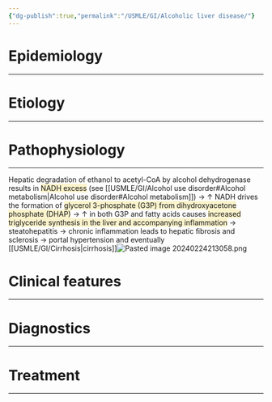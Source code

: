 ```yaml
---
{"dg-publish":true,"permalink":"/USMLE/GI/Alcoholic liver disease/"}
---
```


# Epidemiology
---


# Etiology
---


# Pathophysiology
---
Hepatic degradation of ethanol to acetyl-CoA by alcohol dehydrogenase results in <span style="background:rgba(240, 200, 0, 0.2)">NADH excess</span> (see [[USMLE/GI/Alcohol use disorder#Alcohol metabolism\|Alcohol use disorder#Alcohol metabolism]]) → ↑ NADH drives the formation of <span style="background:rgba(240, 200, 0, 0.2)">glycerol 3-phosphate (G3P) from dihydroxyacetone phosphate (DHAP)</span> → ↑ in both G3P and fatty acids causes <span style="background:rgba(240, 200, 0, 0.2)">increased triglyceride synthesis in the liver and accompanying inflammation</span> → steatohepatitis → chronic inflammation leads to hepatic fibrosis and sclerosis → portal hypertension and eventually [[USMLE/GI/Cirrhosis\|cirrhosis]]![Pasted image 20240224213058.png](/img/user/appendix/Pasted%20image%2020240224213058.png)

# Clinical features
---


# Diagnostics
---


# Treatment
---


